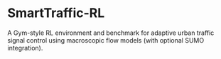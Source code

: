 # SmartTraffic-RL
A Gym-style RL environment and benchmark for adaptive urban traffic signal control using macroscopic flow models (with optional SUMO integration).
